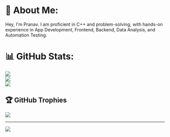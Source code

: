 # 💫 About Me:
Hey, I'm Pranav. I am proficient in C++ and problem-solving, with hands-on experience in App Development, Frontend, Backend, Data Analysis, and Automation Testing.

# 📊 GitHub Stats:
![](https://github-readme-stats.vercel.app/api?username=pranavOfficial-16&theme=dark&hide_border=true&include_all_commits=false&count_private=false)<br/>
![](https://github-readme-streak-stats.herokuapp.com/?user=pranavOfficial-16&theme=dark&hide_border=true)<br/>
![](https://github-readme-stats.vercel.app/api/top-langs/?username=pranavOfficial-16&theme=dark&hide_border=true&include_all_commits=false&count_private=false&layout=compact)

## 🏆 GitHub Trophies
![](https://github-profile-trophy.vercel.app/?username=pranavOfficial-16&theme=default&no-frame=true&no-bg=false&margin-w=4)

---
[![](https://visitcount.itsvg.in/api?id=pranavOfficial-16&icon=0&color=0)](https://visitcount.itsvg.in)

<!-- Proudly created with GPRM ( https://gprm.itsvg.in ) -->
